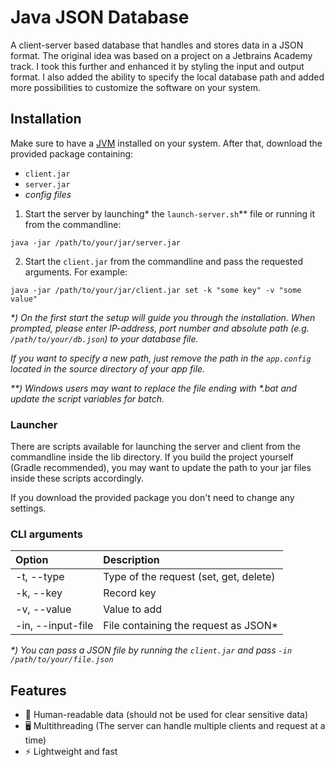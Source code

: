 # Java JSON Database

A client-server based database that handles and stores data in a JSON format. The original idea was based on a project
on a Jetbrains Academy track. I took this further and enhanced it by styling the input and output format. I also added
the ability to specify the local database path and added more possibilities to customize the software on your system.

## Installation

Make sure to have a [JVM](https://openjdk.java.net/install/) installed on your system. After that, download the provided
package containing:

- `client.jar`
- `server.jar`
- _config files_

1. Start the server by launching* the `launch-server.sh`** file or running it from the commandline:

```shell
java -jar /path/to/your/jar/server.jar
```

2. Start the `client.jar` from the commandline and pass the requested arguments. For example:

```shell
java -jar /path/to/your/jar/client.jar set -k "some key" -v "some value"
```

_*) On the first start the setup will guide you through the installation. When prompted, please enter IP-address, port
number and absolute path (e.g. `/path/to/your/db.json`) to your database file._

_If you want to specify a new path, just remove the path in the `app.config` located in the source directory of your app
file._

_**) Windows users may want to replace the file ending with *.bat and update the script variables for batch._

### Launcher

There are scripts available for launching the server and client from the commandline inside the lib directory. If you
build the project yourself (Gradle recommended), you may want to update the path to your jar files inside these scripts
accordingly.

If you download the provided package you don't need to change any settings.

### CLI arguments

| Option            | Description                            |
|:------------------|:---------------------------------------|
| -t, --type        | Type of the request (set, get, delete) |
| -k, --key         | Record key                             |
| -v, --value       | Value to add                           |
| -in, --input-file | File containing the request as JSON*   |

_*) You can pass a JSON file by running the `client.jar` and pass `-in /path/to/your/file.json`_

## Features

- 🥸 Human-readable data (should not be used for clear sensitive data)
- 🖥 Multithreading (The server can handle multiple clients and request at a time)
- ⚡️ Lightweight and fast